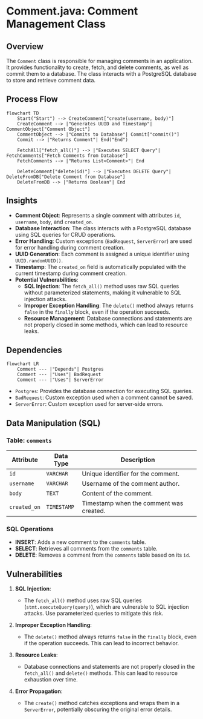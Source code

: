 # Comment.java: Comment Management Class

## Overview
The `Comment` class is responsible for managing comments in an application. It provides functionality to create, fetch, and delete comments, as well as commit them to a database. The class interacts with a PostgreSQL database to store and retrieve comment data.

## Process Flow
```mermaid
flowchart TD
    Start("Start") --> CreateComment["create(username, body)"]
    CreateComment --> |"Generates UUID and Timestamp"| CommentObject["Comment Object"]
    CommentObject --> |"Commits to Database"| Commit["commit()"]
    Commit --> |"Returns Comment"| End("End")
    
    FetchAll["fetch_all()"] --> |"Executes SELECT Query"| FetchComments["Fetch Comments from Database"]
    FetchComments --> |"Returns List<Comment>"| End
    
    DeleteComment["delete(id)"] --> |"Executes DELETE Query"| DeleteFromDB["Delete Comment from Database"]
    DeleteFromDB --> |"Returns Boolean"| End
```

## Insights
- **Comment Object**: Represents a single comment with attributes `id`, `username`, `body`, and `created_on`.
- **Database Interaction**: The class interacts with a PostgreSQL database using SQL queries for CRUD operations.
- **Error Handling**: Custom exceptions (`BadRequest`, `ServerError`) are used for error handling during comment creation.
- **UUID Generation**: Each comment is assigned a unique identifier using `UUID.randomUUID()`.
- **Timestamp**: The `created_on` field is automatically populated with the current timestamp during comment creation.
- **Potential Vulnerabilities**:
  - **SQL Injection**: The `fetch_all()` method uses raw SQL queries without parameterized statements, making it vulnerable to SQL injection attacks.
  - **Improper Exception Handling**: The `delete()` method always returns `false` in the `finally` block, even if the operation succeeds.
  - **Resource Management**: Database connections and statements are not properly closed in some methods, which can lead to resource leaks.

## Dependencies
```mermaid
flowchart LR
    Comment --- |"Depends"| Postgres
    Comment --- |"Uses"| BadRequest
    Comment --- |"Uses"| ServerError
```

- `Postgres`: Provides the database connection for executing SQL queries.
- `BadRequest`: Custom exception used when a comment cannot be saved.
- `ServerError`: Custom exception used for server-side errors.

## Data Manipulation (SQL)
### Table: `comments`
| Attribute    | Data Type   | Description                          |
|--------------|-------------|--------------------------------------|
| `id`         | `VARCHAR`   | Unique identifier for the comment.  |
| `username`   | `VARCHAR`   | Username of the comment author.     |
| `body`       | `TEXT`      | Content of the comment.             |
| `created_on` | `TIMESTAMP` | Timestamp when the comment was created. |

### SQL Operations
- **INSERT**: Adds a new comment to the `comments` table.
- **SELECT**: Retrieves all comments from the `comments` table.
- **DELETE**: Removes a comment from the `comments` table based on its `id`.

## Vulnerabilities
1. **SQL Injection**:
   - The `fetch_all()` method uses raw SQL queries (`stmt.executeQuery(query)`), which are vulnerable to SQL injection attacks. Use parameterized queries to mitigate this risk.

2. **Improper Exception Handling**:
   - The `delete()` method always returns `false` in the `finally` block, even if the operation succeeds. This can lead to incorrect behavior.

3. **Resource Leaks**:
   - Database connections and statements are not properly closed in the `fetch_all()` and `delete()` methods. This can lead to resource exhaustion over time.

4. **Error Propagation**:
   - The `create()` method catches exceptions and wraps them in a `ServerError`, potentially obscuring the original error details.

